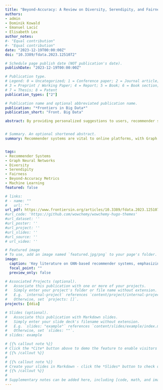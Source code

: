 ```yaml
---
title: "Beyond-Accuracy: A Review on Diversity, Serendipity, and Fairness in Recommender Systems Based on Graph Neural Networks"
authors:
- admin
- Dominik Kowald
- Emanuel Lacić
- Elisabeth Lex
author_notes:
#- "Equal contribution"
#- "Equal contribution"
date: "2023-12-19T00:00:00Z"
doi: "10.3389/fdata.2023.1251072"

# Schedule page publish date (NOT publication's date).
publishDate: "2023-12-19T00:00:00Z"

# Publication type.
# Legend: 0 = Uncategorized; 1 = Conference paper; 2 = Journal article;
# 3 = Preprint / Working Paper; 4 = Report; 5 = Book; 6 = Book section;
# 7 = Thesis; 8 = Patent
publication_types: ["2"]

# Publication name and optional abbreviated publication name.
publication: "*Frontiers in Big Data*"
publication_short: "Front. Big Data"

abstract: By providing personalized suggestions to users, recommender systems have become essential to numerous online platforms. Collaborative filtering, particularly graph-based approaches using Graph Neural Networks (GNNs), have demonstrated great results in terms of recommendation accuracy. However, accuracy may not always be the most important criterion for evaluating recommender systems' performance, since beyond-accuracy aspects such as recommendation diversity, serendipity, and fairness can strongly influence user engagement and satisfaction. This review paper focuses on addressing these dimensions in GNN-based recommender systems, going beyond the conventional accuracy-centric perspective. We begin by reviewing recent developments in approaches that improve not only the accuracy-diversity trade-off but also promote serendipity, and fairness in GNN-based recommender systems. We discuss different stages of model development including data preprocessing, graph construction, embedding initialization, propagation layers, embedding fusion, score computation, and training methodologies. Furthermore, we present a look into the practical difficulties encountered in assuring diversity, serendipity, and fairness, while retaining high accuracy. Finally, we discuss potential future research directions for developing more robust GNN-based recommender systems that go beyond the unidimensional perspective of focusing solely on accuracy. This review aims to provide researchers and practitioners with an in-depth understanding of the multifaceted issues that arise when designing GNN-based recommender systems, setting our work apart by offering a comprehensive exploration of beyond-accuracy dimensions.


# Summary. An optional shortened abstract.
summary: Recommender systems are vital to online platforms, with Graph Neural Network (GNN) approaches showing excellent accuracy. However, beyond-accuracy metrics like diversity, serendipity, and fairness significantly impact user satisfaction. This review examines these dimensions in GNN-based recommenders, analyzing recent developments that balance accuracy with these broader objectives. We explore how various model development stages—from data preprocessing to training methodologies—affect these metrics. The paper addresses practical challenges in maintaining high accuracy while enhancing diversity, serendipity, and fairness, and outlines future research directions for more holistic GNN-based recommender systems. Our contribution lies in providing a comprehensive understanding of the multidimensional considerations essential to effective recommender system design.


tags:
- Recommender Systems
- Graph Neural Networks
- Diversity
- Serendipity
- Fairness
- Beyond-Accuracy Metrics
- Machine Learning
featured: false

# links:
# - name: ""
#   url: ""
url_pdf: https://www.frontiersin.org/articles/10.3389/fdata.2023.1251072/pdf
#url_code: 'https://github.com/wowchemy/wowchemy-hugo-themes'
#url_dataset: ''
#url_poster: ''
#url_project: ''
#url_slides: ''
#url_source: ''
# url_video: ''

# Featured image
# To use, add an image named `featured.jpg/png` to your page's folder. 
image:
  caption: 'Key literature on GNN-based recommender systems, emphasizing beyond-accuracy metrics: Diversity, Serendipity, Novelty, and Fairness.'
  focal_point: ""
  preview_only: false

# Associated Projects (optional).
#   Associate this publication with one or more of your projects.
#   Simply enter your project's folder or file name without extension.
#   E.g. `internal-project` references `content/project/internal-project/index.md`.
#   Otherwise, set `projects: []`.
projects: [ddia]

# Slides (optional).
#   Associate this publication with Markdown slides.
#   Simply enter your slide deck's filename without extension.
#   E.g. `slides: "example"` references `content/slides/example/index.md`.
#   Otherwise, set `slides: ""`.
# slides: example

# {{% callout note %}}
# Click the *Cite* button above to demo the feature to enable visitors to import publication metadata # into their reference management software.
# {{% /callout %}}
#
# {{% callout note %}}
# Create your slides in Markdown - click the *Slides* button to check out the example.
# {{% /callout %}}
# 
# Supplementary notes can be added here, including [code, math, and images](https://wowchemy.com/docs/writing-markdown-latex/).
---
```


